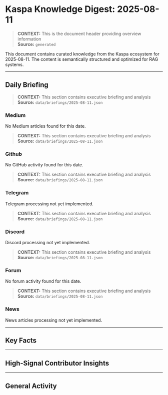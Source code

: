 # Kaspa Knowledge Digest: 2025-08-11

> **CONTEXT:** This is the document header providing overview information  
> **Source:** `generated`

This document contains curated knowledge from the Kaspa ecosystem
for 2025-08-11. The content is semantically structured and optimized
for RAG systems.

---

## Daily Briefing

> **CONTEXT:** This section contains executive briefing and analysis  
> **Source:** `data/briefings/2025-08-11.json`

### Medium

No Medium articles found for this date.

> **CONTEXT:** This section contains executive briefing and analysis  
> **Source:** `data/briefings/2025-08-11.json`

### Github

No GitHub activity found for this date.

> **CONTEXT:** This section contains executive briefing and analysis  
> **Source:** `data/briefings/2025-08-11.json`

### Telegram

Telegram processing not yet implemented.

> **CONTEXT:** This section contains executive briefing and analysis  
> **Source:** `data/briefings/2025-08-11.json`

### Discord

Discord processing not yet implemented.

> **CONTEXT:** This section contains executive briefing and analysis  
> **Source:** `data/briefings/2025-08-11.json`

### Forum

No forum activity found for this date.

> **CONTEXT:** This section contains executive briefing and analysis  
> **Source:** `data/briefings/2025-08-11.json`

### News

News articles processing not yet implemented.

---

## Key Facts



---

## High-Signal Contributor Insights



---

## General Activity

